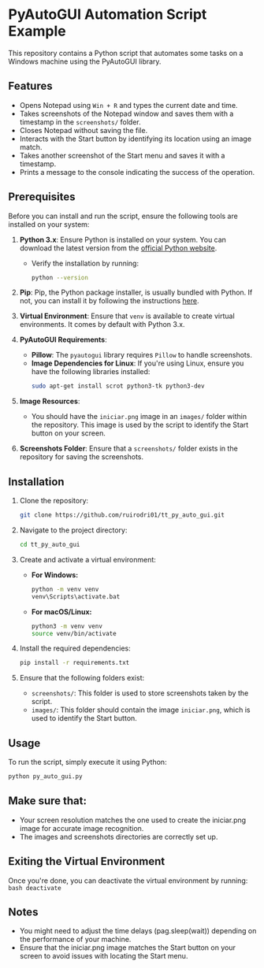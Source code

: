 # PyAutoGUI Automation Script Example

This repository contains a Python script that automates some tasks on a Windows machine using the PyAutoGUI library. 

## Features

- Opens Notepad using `Win + R` and types the current date and time.
- Takes screenshots of the Notepad window and saves them with a timestamp in the `screenshots/` folder.
- Closes Notepad without saving the file.
- Interacts with the Start button by identifying its location using an image match.
- Takes another screenshot of the Start menu and saves it with a timestamp.
- Prints a message to the console indicating the success of the operation.

## Prerequisites

Before you can install and run the script, ensure the following tools are installed on your system:

1. **Python 3.x**: Ensure Python is installed on your system. You can download the latest version from the [official Python website](https://www.python.org/downloads/).
    - Verify the installation by running:
      ```bash
      python --version
      ```

2. **Pip**: Pip, the Python package installer, is usually bundled with Python. If not, you can install it by following the instructions [here](https://pip.pypa.io/en/stable/installation/).

3. **Virtual Environment**: Ensure that `venv` is available to create virtual environments. It comes by default with Python 3.x.

4. **PyAutoGUI Requirements**: 
    - **Pillow**: The `pyautogui` library requires `Pillow` to handle screenshots.
    - **Image Dependencies for Linux**: If you're using Linux, ensure you have the following libraries installed:
      ```bash
      sudo apt-get install scrot python3-tk python3-dev
      ```

5. **Image Resources**: 
    - You should have the `iniciar.png` image in an `images/` folder within the repository. This image is used by the script to identify the Start button on your screen.

6. **Screenshots Folder**: Ensure that a `screenshots/` folder exists in the repository for saving the screenshots.


## Installation

1. Clone the repository:
    ```bash
    git clone https://github.com/ruirodri01/tt_py_auto_gui.git
    ```

2. Navigate to the project directory:
    ```bash
    cd tt_py_auto_gui
    ```

3. Create and activate a virtual environment:
   - **For Windows:**
     ```bash
     python -m venv venv
     venv\Scripts\activate.bat
     ```
   - **For macOS/Linux:**
     ```bash
     python3 -m venv venv
     source venv/bin/activate
     ```

4. Install the required dependencies:
    ```bash
    pip install -r requirements.txt
    ```

5. Ensure that the following folders exist:
    - `screenshots/`: This folder is used to store screenshots taken by the script.
    - `images/`: This folder should contain the image `iniciar.png`, which is used to identify the Start button.

## Usage
To run the script, simply execute it using Python:

  ```bash
  python py_auto_gui.py
  ```

## Make sure that:
* Your screen resolution matches the one used to create the iniciar.png image for accurate image recognition.
* The images and screenshots directories are correctly set up.

## Exiting the Virtual Environment<br>
Once you're done, you can deactivate the virtual environment by running:<br>
    ```bash
    deactivate
    ```
## Notes
* You might need to adjust the time delays (pag.sleep(wait)) depending on the performance of your machine.
* Ensure that the iniciar.png image matches the Start button on your screen to avoid issues with locating the Start menu.
